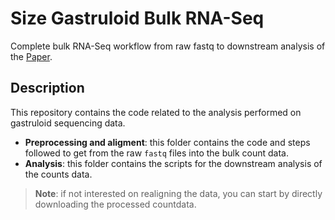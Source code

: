 # Size Gastruloid Bulk RNA-Seq
Complete bulk RNA-Seq workflow from raw fastq to downstream analysis of the [Paper]((https://pubmed.ncbi.nlm.nih.gov/40848835/)).
## Description
This repository contains the code related to the analysis performed on gastruloid sequencing data.

- **Preprocessing and aligment**: this folder contains the code and steps followed to get from the raw `fastq` files into the bulk count data.
- **Analysis**: this folder contains the scripts for the downstream analysis of the counts data.

> **Note**: if not interested on realigning the data, you can start by directly downloading the processed countdata.

